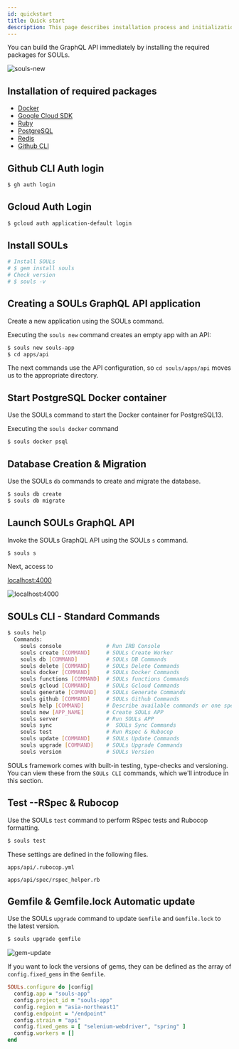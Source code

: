 ```yaml
---
id: quickstart
title: Quick start
description: This page describes installation process and initialization of GraphQL.
---
```


You can build the GraphQL API immediately by installing the required packages for SOULs.

![souls-new](/imgs/gifs/souls-new-video.gif)

## Installation of required packages

- [Docker](https://www.docker.com)
- [Google Cloud SDK](https://cloud.google.com/sdk/docs/install)
- [Ruby](/docs/dependencies/ruby/)
- [PostgreSQL](/docs/dependencies/psql/)
- [Redis](/docs/dependencies/redis/)
- [Github CLI](/docs/dependencies/github/)

## Github CLI Auth login

```bash
$ gh auth login
```

## Gcloud Auth Login

```bash
$ gcloud auth application-default login
```

## Install SOULs

```bash
# Install SOULs
# $ gem install souls
# Check version
# $ souls -v
```

## Creating a SOULs GraphQL API application

Create a new application using the SOULs command.

Executing the `souls new` command creates an empty app with an API:

```bash
$ souls new souls-app
$ cd apps/api
```

The next commands use the API configuration, so `cd souls/apps/api` moves us to the appropriate directory.

## Start PostgreSQL Docker container

Use the SOULs command to start the Docker container for PostgreSQL13.

Executing the `souls docker` command

```bash
$ souls docker psql
```

## Database Creation & Migration

Use the SOULs `db` commands to create and migrate the database.

```bash
$ souls db create
$ souls db migrate
```

## Launch SOULs GraphQL API

Invoke the SOULs GraphQL API using the SOULs `s` command.

```bash
$ souls s
```

Next, access to

[localhost:4000](http://localhost:4000)

![localhost:4000](/imgs/docs/localhost.png)

## SOULs CLI - Standard Commands

```bash
$ souls help
  Commands:
    souls console              # Run IRB Console
    souls create [COMMAND]     # SOULs Create Worker
    souls db [COMMAND]         # SOULs DB Commands
    souls delete [COMMAND]     # SOULs Delete Commands
    souls docker [COMMAND]     # SOULs Docker Commands
    souls functions [COMMAND]  # SOULs functions Commands
    souls gcloud [COMMAND]     # SOULs Gcloud Commands
    souls generate [COMMAND]   # SOULs Generate Commands
    souls github [COMMAND]     # SOULs Github Commands
    souls help [COMMAND]       # Describe available commands or one specific command
    souls new [APP_NAME]       # Create SOULs APP
    souls server               # Run SOULs APP
    souls sync                 #  SOULs Sync Commands
    souls test                 # Run Rspec & Rubocop
    souls update [COMMAND]     # SOULs Update Commands
    souls upgrade [COMMAND]    # SOULs Upgrade Commands
    souls version              # SOULs Version
```

SOULs framework comes with built-in testing, type-checks and versioning. You can view these from the `SOULs CLI` commands, which we'll introduce in this section.


## Test --RSpec & Rubocop

Use the SOULs `test` command to perform RSpec tests and Rubocop formatting.

```bash
$ souls test
```

These settings are defined in the following files.

`apps/api/.rubocop.yml`

`apps/api/spec/rspec_helper.rb`

## Gemfile & Gemfile.lock Automatic update

Use the SOULs `upgrade` command to update `Gemfile` and `Gemfile.lock` to the latest version.

```bash
$ souls upgrade gemfile
```

![gem-update](/imgs/docs/gem-update.png)

If you want to lock the versions of gems, they can be defined as the array of `config.fixed_gems` in the `Gemfile`.

```ruby:apps/api/config/souls.rb
SOULs.configure do |config|
  config.app = "souls-app"
  config.project_id = "souls-app"
  config.region = "asia-northeast1"
  config.endpoint = "/endpoint"
  config.strain = "api"
  config.fixed_gems = [ "selenium-webdriver", "spring" ]
  config.workers = []
end
```
